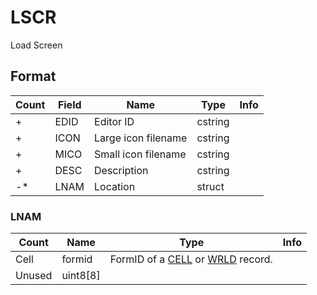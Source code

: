 LSCR
====

Load Screen

## Format

Count | Field | Name | Type | Info
------|-------|------|------|-----
+ | EDID | Editor ID | cstring |
+ | ICON | Large icon filename | cstring |
+ | MICO | Small icon filename | cstring |
+ | DESC | Description | cstring |
-* | LNAM | Location | struct |

### LNAM

Count | Name | Type | Info
------|------|------|-----
 | Cell | formid | FormID of a [CELL](CELL.md) or [WRLD](WRLD.md) record.
 | Unused | uint8[8] |

